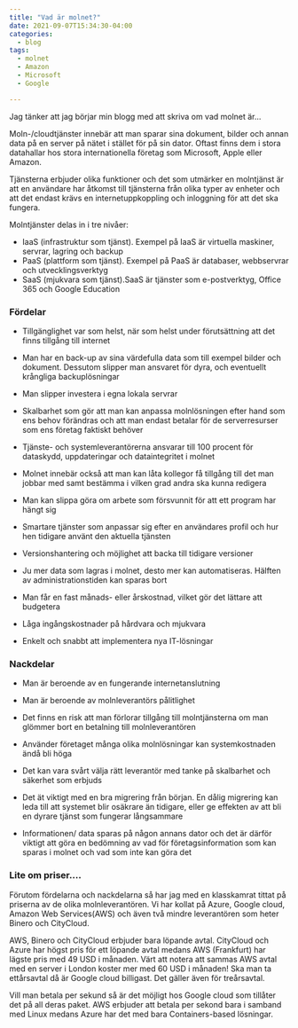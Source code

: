 ```yaml
---
title: "Vad är molnet?"
date: 2021-09-07T15:34:30-04:00
categories:
  - blog
tags:
  - molnet
  - Amazon
  - Microsoft
  - Google

---
```


Jag tänker att jag börjar min blogg med att skriva om vad molnet är...

Moln-/cloudtjänster innebär att man sparar sina dokument, bilder och annan data på en server på nätet i stället för på sin dator. Oftast finns dem i stora datahallar hos stora internationella företag som Microsoft, Apple eller Amazon.  

Tjänsterna erbjuder olika funktioner och det som utmärker en molntjänst är att en användare har åtkomst till tjänsterna från olika typer av enheter och att det endast krävs en internetuppkoppling och inloggning för att det ska fungera. 

Molntjänster delas in i tre nivåer:

* IaaS (infrastruktur som tjänst). Exempel på IaaS är virtuella maskiner, servrar, lagring och backup
* PaaS (plattform som tjänst). Exempel på PaaS är databaser, webbservrar och utvecklingsverktyg
* SaaS (mjukvara som tjänst).SaaS är tjänster som e-postverktyg, Office 365 och Google Education


### Fördelar 

* Tillgänglighet var som helst, när som helst under förutsättning att det finns tillgång till internet 

* Man har en back-up av sina värdefulla data som till exempel bilder och dokument. Dessutom slipper man ansvaret för dyra, och eventuellt krångliga backuplösningar 

* Man slipper investera i egna lokala servrar 

* Skalbarhet som gör att man kan anpassa molnlösningen efter hand som ens behov förändras och att man endast betalar för de serverresurser som ens företag faktiskt behöver 

* Tjänste- och systemleverantörerna ansvarar till 100 procent för dataskydd, uppdateringar och dataintegritet i molnet 

* Molnet innebär också att man kan låta kollegor få tillgång till det man jobbar med samt bestämma i vilken grad andra ska kunna redigera 

* Man kan slippa göra om arbete som försvunnit för att ett program har hängt sig  

* Smartare tjänster som anpassar sig efter en användares profil och hur hen tidigare använt den aktuella tjänsten 

* Versionshantering och möjlighet att backa till tidigare versioner 

* Ju mer data som lagras i molnet, desto mer kan automatiseras. Hälften av administrationstiden kan sparas bort 

* Man får en fast månads- eller årskostnad, vilket gör det lättare att budgetera 

* Låga ingångskostnader på hårdvara och mjukvara 

* Enkelt och snabbt att implementera nya IT-lösningar 

### Nackdelar 

* Man är beroende av en fungerande internetanslutning  

* Man är beroende av molnleverantörs pålitlighet 

* Det finns en risk att man förlorar tillgång till molntjänsterna om man glömmer bort en betalning till molnleverantören  

* Använder företaget många olika molnlösningar kan systemkostnaden ändå bli höga 

* Det kan vara svårt välja rätt leverantör med tanke på skalbarhet och säkerhet som erbjuds 

* Det ät viktigt med en bra migrering från början. En dålig migrering kan leda till att systemet blir osäkrare än tidigare, eller ge    effekten av att bli en dyrare tjänst som fungerar långsammare 

* Informationen/ data sparas på någon annans dator och det är därför viktigt att göra en bedömning av vad för företagsinformation som kan sparas i molnet och vad som inte kan göra det 

### Lite om priser....

Förutom fördelarna och nackdelarna så har jag med en klasskamrat tittat på priserna av de olika molnleverantören. Vi har kollat på Azure, Google cloud, Amazon Web Services(AWS) och även två mindre leverantören som heter Binero och CityCloud.  

AWS, Binero och CityCloud erbjuder bara löpande avtal. CityCloud och Azure har högst pris för ett löpande avtal medans AWS (Frankfurt) har lägste pris med 49 USD i månaden. Värt att notera att sammas AWS avtal med en server i London koster mer med 60 USD i månaden! Ska man ta ettårsavtal då är Google cloud billigast. Det gäller även för treårsavtal.  

Vill man betala per sekund så är det möjligt hos Google cloud som tillåter det på all deras paket. AWS erbjuder att betala per sekond bara i samband med Linux medans Azure har det med bara Containers-based lösningar.  

 